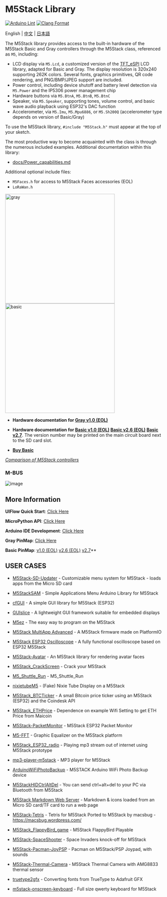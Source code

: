 # M5Stack Library

[![Arduino Lint](https://github.com/m5stack/M5Stack/actions/workflows/Arduino-Lint-Check.yml/badge.svg)](https://github.com/m5stack/M5Stack/actions/workflows/Arduino-Lint-Check.yml)
[![Clang Format](https://github.com/m5stack/M5Stack/actions/workflows/clang-format-check.yml/badge.svg)](https://github.com/m5stack/M5Stack/actions/workflows/clang-format-check.yml)

English | [中文](docs/getting_started_cn.md) | [日本語](docs/getting_started_ja.md)

The M5Stack library  provides access to the built-in hardware of the M5Stack Basic and Gray controllers through the M5Stack class, referenced as `M5`, including:
- LCD display via `M5.Lcd`, a customized version of the [TFT_eSPI](https://github.com/Bodmer/TFT_eSPI) LCD library, adapted for Basic and Gray.  The display resolution is 320x240 supporting 262K colors.  Several fonts, graphics primitives, QR code rendering, and PNG/BMP/JPEG support are included.
- Power control, including device shutoff and battery level detection via `M5.Power` and the IP5306 power management chip
- Hardware buttons via `M5.BtnA`, `M5.BtnB`, `M5.BtnC`
- Speaker, via `M5.Speaker`, supporting tones, volume control, and basic wave audio playback using ESP32's DAC function
- Accelerometer, via `M5.Imu`, `M5.Mpu6886`, or `M5.Sh200Q` (accelerometer type depends on version of Basic/Gray) 

To use the M5Stack library, `#include "M5Stack.h"` must appear at the top of your sketch.

The most productive way to become acquainted with the class is through the numerous included examples.  Additional documentation within this library:
- [docs/Power_capabilities.md](docs/Power_capabilities.md)

Additional optional include files:
- `M5Faces.h` for access to M5Stack Faces accessories (EOL)
- `LoRaWan.h`

<img src="https://static-cdn.m5stack.com/resource/docs/static/assets/img/product_pics/core/gray/gray_01.webp" alt="gray" width="350" height="350"><img src="https://static-cdn.m5stack.com/resource/docs/static/assets/img/product_pics/core/basic/basic_01.webp" alt="basic" width="350" height="350">

* **Hardware documentation for [Gray v1.0 (EOL)](https://docs.m5stack.com/en/core/gray)**

* **Hardware documentation for [Basic v1.0 (EOL)](https://docs.m5stack.com/en/core/basic)  [Basic v2.6 (EOL)](https://docs.m5stack.com/en/core/basic_v2.6)  [Basic v2.7](https://docs.m5stack.com/en/core/basic_v2.7)**.  The version number may be printed on the main circuit board next to the SD card slot.

* **[Buy Basic](https://shop.m5stack.com/products/esp32-basic-core-iot-development-kit-v2-7)**

*[Comparison of M5Stack controllers](https://docs.m5stack.com/en/products_selector)*

### M-BUS
![image](docs/M-BUS.jpg)

## More Information

**UIFlow Quick Start**: [Click Here](https://docs.m5stack.com/en/quick_start/m5core/uiflow)

**MicroPython API**: [Click Here](https://docs.m5stack.com/en/mpy/display/m5stack_lvgl)

**Arduino IDE Development**: [Click Here](https://docs.m5stack.com/en/quick_start/m5core/arduino)

**Gray PinMap**: [Click Here](https://docs.m5stack.com/en/core/gray)

**Basic PinMap**: [v1.0 (EOL)](https://docs.m5stack.com/en/core/basic)  [v2.6 (EOL)](https://docs.m5stack.com/en/core/basic_v2.6)  [v2.7](https://docs.m5stack.com/en/core/basic_v2.7)**

## USER CASES

* [M5Stack-SD-Updater](https://github.com/tobozo/M5Stack-SD-Updater) - Customizable menu system for M5Stack - loads apps from the Micro SD
  card

* [M5StackSAM](https://github.com/tomsuch/M5StackSAM) - Simple Applications Menu Arduino Library for M5Stack

* [cfGUI](https://github.com/JF002/cfGUI) - A simple GUI library for M5Stack (ESP32)

* [GUIslice](https://github.com/ImpulseAdventure/GUIslice) - A lightweight GUI framework suitable for embedded displays

* [M5ez](https://github.com/M5ez/M5ez) - The easy way to program on the M5Stack

* [M5Stack MultiApp Advanced](https://github.com/botofancalin/M5Stack-MultiApp-Advanced) - A M5Stack firmware made on PlatformIO

* [M5Stack ESP32 Oscilloscope](https://github.com/botofancalin/M5Stack-ESP32-Oscilloscope) - A fully functional oscilloscope based on ESP32 M5Stack

* [M5Stack-Avatar](https://github.com/meganetaaan/m5stack-avatar) - An M5Stack library for rendering avatar faces

* [M5Stack_CrackScreen](https://github.com/nomolk/M5Stack_CrackScreen) - Crack your M5Stack

* [M5_Shuttle_Run](https://github.com/n0bisuke/M5_Shuttle_Run) - M5_Shuttle_Run

* [nixietubeM5](https://github.com/drayde/nixietubeM5) - (Fake) Nixie Tube Display on a M5Stack

* [M5Stack_BTCTicker](https://github.com/dankelley2/M5Stack_BTCTicker) - A small Bitcoin price ticker using an M5Stack (ESP32) and the Coindesk API

* [M5Stack_ETHPrice](https://github.com/donma/M5StackWifiSettingWithETHPrice) - Dependence on example Wifi Setting to get ETH Price from Maicoin

* [M5Stack-PacketMonitor](https://github.com/tobozo/M5Stack-PacketMonitor) - M5Stack ESP32 Packet Monitor

* [M5-FFT](https://github.com/ElectroMagus/M5-FFT) - Graphic Equalizer on the M5Stack platform

* [M5Stack_ESP32_radio](https://github.com/anton-b/M5Stack_ESP32_radio) - Playing mp3 stream out of internet using M5Stack prototype

* [mp3-player-m5stack](https://github.com/dsiberia9s/mp3-player-m5stack) - MP3 player for M5Stack

* [ArduinoWiFiPhotoBackup](https://github.com/moononournation/ArduinoWiFiPhotoBackup) - M5STACK Arduino WiFi Photo Backup device

* [M5StackHIDCtrlAltDel](https://github.com/mhama/M5StackHIDCtrlAltDel) - You can send ctrl+alt+del to your PC via Bluetooth from M5Stack

* [M5Stack Markdown Web Server](https://github.com/PartsandCircuits/M5Stack-MarkdownWebServer) - Markdown & icons loaded from an Micro SD card/TF card to run a web page

* [M5Stack-Tetris](https://github.com/PartsandCircuits/M5Stack-Tetris) - Tetris for M5Stack Ported to M5Stack by macsbug - https://macsbug.wordpress.com/

* [M5Stack_FlappyBird_game](https://github.com/pcelli85/M5Stack_FlappyBird_game) - M5Stack FlappyBird Playable

* [M5Stack-SpaceShooter](https://github.com/PartsandCircuits/M5Stack-SpaceShooter) - Space Invaders knock-off for M5Stack

* [M5Stack-Pacman-JoyPSP](https://github.com/tobozo/M5Stack-Pacman-JoyPSP) - Pacman on M5Stack/PSP Joypad, with sounds

* [M5Stack-Thermal-Camera](https://github.com/hkoffer/M5Stack-Thermal-Camera-) - M5Stack Thermal Camera with AMG8833 thermal sensor

* [truetype2gfx](https://github.com/ropg/truetype2gfx) - Converting fonts from TrueType to Adafruit GFX

* [m5stack-onscreen-keyboard](https://github.com/yellowelise/m5stack-onscreen-keyboard) - Full size qwerty keyboard for M5Stack
